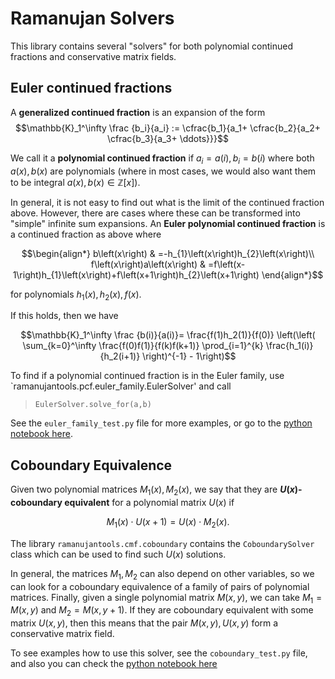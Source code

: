 # Ramanujan Solvers

This library contains several "solvers" for both polynomial continued fractions and conservative matrix fields.

## Euler continued fractions

A **generalized continued fraction** is an expansion of the form
$$\mathbb{K}_1^\infty \frac {b_i}{a_i} := \cfrac{b_1}{a_1+ \cfrac{b_2}{a_2+ \cfrac{b_3}{a_3+ \ddots}}}$$

We call it a **polynomial continued fraction** if $a_i=a(i), b_i=b(i)$ where both $a(x), b(x)$ are polynomials (where in most cases, we would also want them to be integral $a(x),b(x)\in\mathbb{Z}[x]$).

In general, it is not easy to find out what is the limit of the continued fraction above. However, there are cases where these can be transformed into "simple" infinite sum expansions.
An **Euler polynomial continued fraction** is a continued fraction as above where

```math
\begin{align*}
b\left(x\right) & =-h_{1}\left(x\right)h_{2}\left(x\right)\\
f\left(x\right)a\left(x\right) & =f\left(x-1\right)h_{1}\left(x\right)+f\left(x+1\right)h_{2}\left(x+1\right)
\end{align*}
```

for polynomials $h_1(x), h_2(x), f(x)$.

If this holds, then we have

```math
\mathbb{K}_1^\infty \frac {b(i)}{a(i)}= \frac{f(1)h_2(1)}{f(0)}  \left(\left( \sum_{k=0}^\infty \frac{f(0)f(1)}{f(k)f(k+1)} \prod_{i=1}^{k} \frac{h_1(i)}{h_2(i+1)} \right)^{-1} - 1\right)
```

To find if a polynomial continued fraction is in the Euler family, use `ramanujantools.pcf.euler_family.EulerSolver' and call

> `EulerSolver.solve_for(a,b)`

See the `euler_family_test.py` file for more examples, or go to the [python notebook here](https://colab.research.google.com/drive/10aJ22X9LMhP_NNJCrcpDe0YLxXmTEfz3?usp=sharing).

## Coboundary Equivalence

Given two polynomial matrices $M_1(x), M_2(x)$, we say that they are **$U(x)$-coboundary equivalent** for a polynomial matrix $U(x)$ if

```math
M_1(x) \cdot U(x+1) = U(x) \cdot M_2(x).
```

The library `ramanujantools.cmf.coboundary` contains the `CoboundarySolver` class which can be used to
find such $U(x)$ solutions.

In general, the matrices $M_1, M_2$ can also depend on other variables, so we can look for a coboundary equivalence
of a family of pairs of polynomial matrices.
Finally, given a single polynomial matrix $M(x,y)$, we can take $M_1 = M(x,y)$ and $M_2=M(x,y+1)$. If they are
coboundary equivalent with some matrix $U(x,y)$, then this means that the pair
$M(x,y), U(x,y)$ form a conservative matrix field.

To see examples how to use this solver, see the `coboundary_test.py` file, and also you can
check the [python notebook here](https://colab.research.google.com/drive/1SO0KPax6dYo7OD27I5TECCBx5uWIZXDi?usp=sharing)
